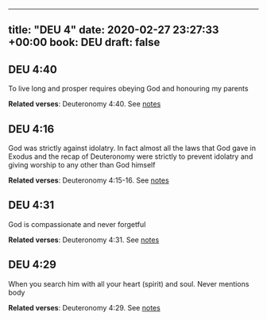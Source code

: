
---
title: "DEU 4"
date: 2020-02-27 23:27:33 +00:00
book: DEU
draft: false
---

## DEU 4:40

To live long and prosper requires obeying God and honouring my parents

**Related verses**: Deuteronomy 4:40. See [notes](https://my.bible.com/notes/3373814699984150615)


## DEU 4:16

God was strictly against idolatry. In fact almost all the laws that God gave in Exodus and the recap of  Deuteronomy were strictly to prevent idolatry and giving worship to any other than God himself

**Related verses**: Deuteronomy 4:15-16. See [notes](https://my.bible.com/notes/3373812007954014280)


## DEU 4:31

God is compassionate and never forgetful

**Related verses**: Deuteronomy 4:31. See [notes](https://my.bible.com/notes/2563249048103150204)


## DEU 4:29

When you search him with all your heart (spirit) and soul. Never mentions body

**Related verses**: Deuteronomy 4:29. See [notes](https://my.bible.com/notes/2563248712181342838)

